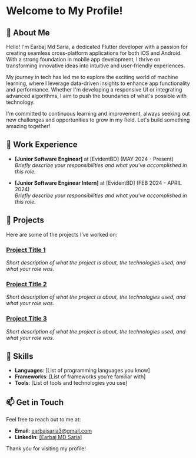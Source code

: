 # Welcome to My Profile!

## 👤 About Me
Hello! I'm Earbaj Md Saria, a dedicated Flutter developer with a passion for creating seamless cross-platform applications for both iOS and Android. With a strong foundation in mobile app development, I thrive on transforming innovative ideas into intuitive and user-friendly experiences. 

My journey in tech has led me to explore the exciting world of machine learning, where I leverage data-driven insights to enhance app functionality and performance. Whether I'm developing a responsive UI or integrating advanced algorithms, I aim to push the boundaries of what's possible with technology.

I'm committed to continuous learning and improvement, always seeking out new challenges and opportunities to grow in my field. Let's build something amazing together!

## 💼 Work Experience
- **[Junior Software Enginear]** at [EvidentBD] (MAY 2024 - Present)  
  *Briefly describe your responsibilities and what you’ve accomplished in this role.*

- **[Junior Software Enginear Intern]** at [EvidentBD] (FEB 2024 - APRIL 2024)  
  *Briefly describe your responsibilities and what you’ve accomplished in this role.*

## 📂 Projects
Here are some of the projects I’ve worked on:

### [Project Title 1](link-to-your-project)
*Short description of what the project is about, the technologies used, and what your role was.*

### [Project Title 2](link-to-your-project)
*Short description of what the project is about, the technologies used, and what your role was.*

### [Project Title 3](link-to-your-project)
*Short description of what the project is about, the technologies used, and what your role was.*

## 🌟 Skills
- **Languages**: [List of programming languages you know]
- **Frameworks**: [List of frameworks you’re familiar with]
- **Tools**: [List of tools and technologies you use]

## 📫 Get in Touch
Feel free to reach out to me at:
- **Email**: earbajsaria3@gmail.com
- **LinkedIn**: [[Earbaj MD Saria]](https://www.linkedin.com/in/earbaj/)

Thank you for visiting my profile!
